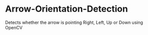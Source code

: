 # Arrow-Orientation-Detection
Detects whether the arrow is pointing Right, Left, Up or Down using OpenCV
